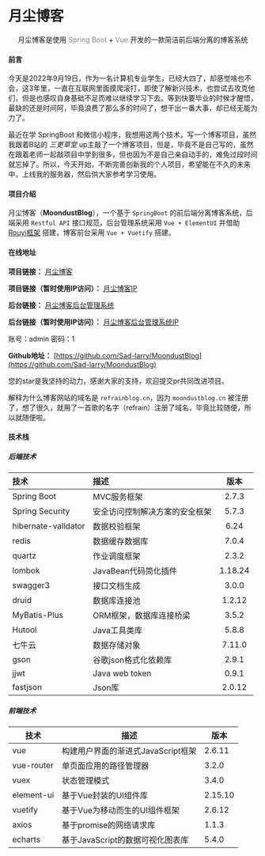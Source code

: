 # 月尘博客

<p align=center>月尘博客是使用 <span style="color:grey">Spring Boot</span> + <span style="color:grey">Vue</span> 开发的一款简洁前后端分离的博客系统</p>

#### 前言

今天是2022年9月19日，作为一名计算机专业学生，已经大四了，却感觉啥也不会，这3年里，一直在互联网里面摸爬滚打，即使了解新兴技术，也尝试去攻克他们，但是也感叹自身基础不足而难以继续学习下去。等到快要毕业的时候才醒悟，最缺的还是时间阿，毕竟浪费了那么多的时间了，想干出一番大事，却已经无能为力了。

最近在学 SpringBoot 和微信小程序，我想用这两个技术，写一个博客项目，虽然我跟着B站的 *三更草堂*
up主敲了一个博客项目，但是，毕竟不是自己写的，虽然在跟着老师一起敲项目中学到很多，但也因为不是自己亲自动手的，难免过段时间就忘掉了。所以，今天开始，不断完善创新我的个人项目，希望能在不久的未来中，上线我的服务器，然后供大家参考学习使用。

#### 项目介绍

月尘博客（**MoondustBlog**），一个基于 `SpringBoot` 的前后端分离博客系统，后端采用 `Restful API` 接口规范，后台管理系统采用 `Vue + ElementUI`
并借助 [Rouyi框架](https://gitee.com/y_project/RuoYi) 搭建，博客前台采用 `Vue + Vuetify` 搭建。

#### 在线地址

**项目链接：** [月尘博客](http://refrainblog.cn)

**项目链接（暂时使用IP访问）：** [月尘博客IP](http://39.108.79.48/)

**后台链接：** [月尘博客后台管理系统](http://refrainblog.cn/admin)

**后台链接（暂时使用IP访问）：** [月尘博客后台管理系统IP](http://39.108.79.48//admin)

账号：admin	密码：1

**Github地址：** [https://github.com/Sad-larry/MoondustBlog](https://github.com/Sad-larry/MoondustBlog)

您的star是我坚持的动力，感谢大家的支持，欢迎提交pr共同改进项目。

解释为什么博客网站的域名是 `refrainblog.cn`，因为 `moondustblog.cn` 被注册了，想了很久，就用了一首歌的名字（refrain）注册了域名，毕竟比较随便，所以就随便啦。

#### 技术栈

##### 后端技术

| 技术                  | 描述              |   版本    |
|:--------------------|:----------------|:-------:|
| Spring Boot         | MVC服务框架         |  2.7.3  |
| Spring Security     | 安全访问控制解决方案的安全框架 |  5.7.3  |
| hibernate-validator | 数据校验框架          |  6.24   |
| redis               | 数据缓存数据库         |  7.0.4  |
| quartz              | 作业调度框架          |  2.3.2  |
| lombok              | JavaBean代码简化插件  | 1.18.24 |
| swagger3            | 接口文档生成          |  3.0.0  |
| druid               | 数据库连接池          | 1.2.12  |
| MyBatis-Plus        | ORM框架，数据库连接桥梁   |  3.5.2  |
| Hutool              | Java工具类库        |  5.8.8  |
| 七牛云                 | 数据存储对象          | 7.11.0  |
| gson                | 谷歌json格式化依赖库    |  2.9.1  |
| jjwt                | Java web token  |  0.9.1  |
| fastjson            | Json库           | 2.0.12  |

##### 前端技术

| 技术         | 描述                     | 版本      |
|------------|------------------------|---------|
| vue        | 构建用户界面的渐进式JavaScript框架 | 2.6.11  |
| vue-router | 单页面应用的路径管理器            | 3.2.0   |
| vuex       | 状态管理模式                 | 3.4.0   |
| element-ui | 基于Vue封装的UI组件库          | 2.15.10 |
| vuetify    | 基于Vue为移动而生的UI组件框架      | 2.6.12  |
| axios      | 基于promise的网络请求库        | 1.1.3   |
| echarts    | 基于JavaScript的数据可视化图表库  | 5.4.0   |
